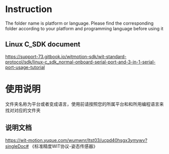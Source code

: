 # Instruction

The folder name is platform or language. Please find the corresponding folder according to your platform and programming language before using it

## Linux C_SDK document

https://support-73.gitbook.io/witmotion-sdk/wit-standard-protocol/sdk/linux-c_sdk_normal-onboard-serial-port-and-3-in-1-serial-port-usage-tutorial

# 使用说明

文件夹名称为平台或者变成语言，使用前请按照您的所属平台和和所用编程语言来找对对应的文件夹

## 说明文档

https://wit-motion.yuque.com/wumwnr/ltst03/ucpd40hsgx3ymywv?singleDoc# 《标准精度WIT协议-姿态传感器》
